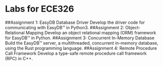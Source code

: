 # Labs for ECE326
##Assignment 1: EasyDB Database Driver
Develop the driver code for communicating with EasyDB™ in Python3.
##Assignment 2: Object-Relational Mapping
Develop an object relational mapping (ORM) framework for EasyDB™ in Python.
##Assignment 3: Concurrent In-Memory Database
Build the EasyDB™ server, a multithreaded, concurrent in-memory database, using the Rust programming language.
##Assignment 4: Remote Procedure Call Framework
Develop a type-safe remote procedure call framework (RPC) in C++.
